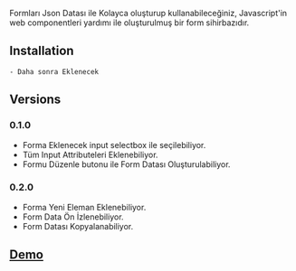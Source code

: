  Formları Json Datası ile Kolayca oluşturup kullanabileceğiniz, Javascript'in web componentleri yardımı ile oluşturulmuş bir form sihirbazıdır.
 
 ## Installation
    - Daha sonra Eklenecek

## Versions

### 0.1.0

- Forma Eklenecek input selectbox ile seçilebiliyor.
- Tüm Input Attributeleri Eklenebiliyor.
- Formu Düzenle butonu ile Form Datası Oluşturulabiliyor.
  
### 0.2.0

- Forma Yeni Eleman Eklenebiliyor.
- Form Data Ön İzlenebiliyor.
- Form Datası Kopyalanabiliyor.
  
## [Demo](https://mehniyarif.github.io/veri-form/)
